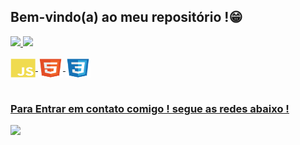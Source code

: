 ## Bem-vindo(a) ao meu repositório !😁

 <div>
   <a href="https://github.com/anter0123">
   <img height="180em" src="https://github-readme-stats.vercel.app/api?username=anter0123&show_icons=true&theme=onedark&include_all_commits=true&count_private=true"/>
   <img height="180em" src="https://github-readme-stats.vercel.app/api/top-langs/?username=anter0123&layout=compact&langs_count=6&theme=tokyonight"/>
</div>
    
<div style="display: inline_block"><br>
  <img align="center" alt="Js" height="30" width="40" src="https://raw.githubusercontent.com/devicons/devicon/master/icons/javascript/javascript-plain.svg">
  <img align="center" alt="HTML" height="30" width="40" src="https://raw.githubusercontent.com/devicons/devicon/master/icons/html5/html5-original.svg">
  <img align="center" alt="CSS" height="30" width="40" src="https://raw.githubusercontent.com/devicons/devicon/master/icons/css3/css3-original.svg">
</div>
 
<br>
 
### Para Entrar em contato comigo ! segue as redes abaixo !
 
<div> 
  <a href="https://www.linkedin.com/in/anthony-reis-8ab025223/" target="_blank"><img src="https://img.shields.io/badge/-LinkedIn-%230077B5?style=for-the-badge&logo=linkedin&logoColor=white" target="_blank"></a>
 </div>
 <div>
 <a href="https://www.facebook.com/profile.php?id=100004931553600"></a>
 </div>
 <div> <a href="https://www.instagram.com/anthonyreis221/"></a></div>
  

